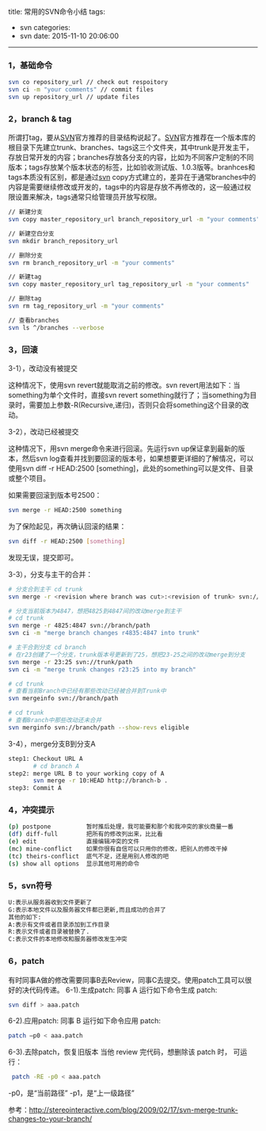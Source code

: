 title: 常用的SVN命令小结
tags:
  - svn
categories:
  - svn
date: 2015-11-10 20:06:00
---
### 1，基础命令

``` bash
svn co repository_url // check out respoitory
svn ci -m "your comments" // commit files
svn up repository_url // update files
```

### 2，branch & tag

所谓打tag，要从[SVN](https://www.baidu.com/s?wd=SVN&tn=44039180_cpr&fenlei=mv6quAkxTZn0IZRqIHckPjm4nH00T1Y3PA7bP1mvrj99uH61rHT10ZwV5Hcvrjm3rH6sPfKWUMw85HfYnjn4nH6sgvPsT6K1TL0qnfK1TL0z5HD0IgF_5y9YIZ0lQzqlpA-bmyt8mh7GuZR8mvqVQL7dugPYpyq8Q1n1Pjc1nWRvPs)官方推荐的目录结构说起了。[SVN](https://www.baidu.com/s?wd=SVN&tn=44039180_cpr&fenlei=mv6quAkxTZn0IZRqIHckPjm4nH00T1Y3PA7bP1mvrj99uH61rHT10ZwV5Hcvrjm3rH6sPfKWUMw85HfYnjn4nH6sgvPsT6K1TL0qnfK1TL0z5HD0IgF_5y9YIZ0lQzqlpA-bmyt8mh7GuZR8mvqVQL7dugPYpyq8Q1n1Pjc1nWRvPs)官方推荐在一个版本库的根目录下先建立trunk、branches、tags这三个文件夹，其中trunk是开发主干，存放日常开发的内容；branches存放各分支的内容，比如为不同客户定制的不同版本；tags存放某个版本状态的标签，比如验收测试版、1.0.3版等。branhces和tags本质没有区别，都是通过[svn](https://www.baidu.com/s?wd=svn&tn=44039180_cpr&fenlei=mv6quAkxTZn0IZRqIHckPjm4nH00T1Y3PA7bP1mvrj99uH61rHT10ZwV5Hcvrjm3rH6sPfKWUMw85HfYnjn4nH6sgvPsT6K1TL0qnfK1TL0z5HD0IgF_5y9YIZ0lQzqlpA-bmyt8mh7GuZR8mvqVQL7dugPYpyq8Q1n1Pjc1nWRvPs) copy方式建立的，差异在于通常branches中的内容是需要继续修改或开发的，tags中的内容是存放不再修改的，这一般通过权限设置来解决，tags通常只给管理员开放写权限。

``` bash
// 新建分支
svn copy master_repository_url branch_repository_url -m "your comments"

// 新建空白分支
svn mkdir branch_repository_url

// 删除分支
svn rm branch_repository_url -m "your comments"

// 新建tag
svn copy master_repository_url tag_repository_url -m "your comments"

// 删除tag
svn rm tag_repository_url -m "your comments"

// 查看branches
svn ls ^/branches --verbose
```

### 3，回滚

3-1），改动没有被提交

这种情况下，使用svn revert就能取消之前的修改。svn revert用法如下：当something为单个文件时，直接svn revert something就行了；当something为目录时，需要加上参数-R(Recursive,递归)，否则只会将something这个目录的改动。

3-2），改动已经被提交

这种情况下，用svn merge命令来进行回滚。先运行svn up保证拿到最新的版本，然后svn log查看并找到要回滚的版本号，如果想要更详细的了解情况，可以使用svn diff -r HEAD:2500 [something]，此处的something可以是文件、目录或整个项目。

如果需要回滚到版本号2500：

``` bash
svn merge -r HEAD:2500 something
```

为了保险起见，再次确认回滚的结果：

``` bash
svn diff -r HEAD:2500 [something]
```

发现无误，提交即可。

3-3），分支与主干的合并：

``` bash
# 分支合到主干 cd trunk
svn merge -r <revision where branch was cut>:<revision of trunk> svn://branch/path

# 分支当前版本为4847，想把4825到4847间的改动merge到主干
# cd trunk
svn merge -r 4825:4847 svn://branch/path
svn ci -m "merge branch changes r4835:4847 into trunk"

# 主干合到分支 cd branch
# 在r23创建了一个分支，trunk版本号更新到了25，想把23-25之间的改动merge到分支
svn merge -r 23:25 svn://trunk/path
svn ci -m "merge trunk changes r23:25 into my branch"

# cd trunk
# 查看当前Branch中已经有那些改动已经被合并到Trunk中
svn mergeinfo svn://branch/path

# cd trunk
# 查看Branch中那些改动还未合并
svn merginfo svn://branch/path --show-revs eligible
```

3-4），merge分支B到分支A

``` bash
step1: Checkout URL A
       # cd branch A
step2: merge URL B to your working copy of A
       svn merge -r 10:HEAD http://branch-b .
step3: Commit A
```

### 4，冲突提示

``` bash
(p) postpone          暂时推后处理，我可能要和那个和我冲突的家伙商量一番
(df) diff-full        把所有的修改列出来，比比看
(e) edit              直接编辑冲突的文件
(mc) mine-conflict    如果你很有自信可以只用你的修改，把别人的修改干掉
(tc) theirs-conflict  底气不足，还是用别人修改的吧
(s) show all options  显示其他可用的命令
```

### 5，svn符号

``` bash
U:表示从服务器收到文件更新了
G:表示本地文件以及服务器文件都已更新,而且成功的合并了 
其他的如下:
A:表示有文件或者目录添加到工作目录
R:表示文件或者目录被替换了.
C:表示文件的本地修改和服务器修改发生冲突
```

### 6，patch
有时同事A做的修改需要同事B去Review，同事C去提交。使用patch工具可以很好的决代码传递。
6-1).生成patch:
同事 A 运行如下命令生成 patch:
``` bash 
svn diff > aaa.patch
```

6-2).应用patch:
同事 B 运行如下命令应用 patch:
``` bash 
patch –p0 < aaa.patch
```

6-3).去除patch，恢复旧版本
当他 review 完代码，想删除该 patch 时， 可运行：
``` bash 
 patch -RE -p0 < aaa.patch
 ```
-p0，是“当前路径”
-p1，是“上一级路径”


参考：http://stereointeractive.com/blog/2009/02/17/svn-merge-trunk-changes-to-your-branch/